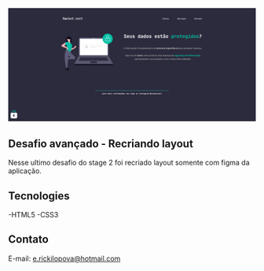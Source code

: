<img src="./preview.png" alt="Preview do site"/>

## Desafio avançado - Recriando layout 
 Nesse ultimo desafio do stage 2 foi recriado layout somente com figma da aplicação.

##  Tecnologies
-HTML5
-CSS3

## Contato
E-mail: e.rickilopova@hotmail.com
